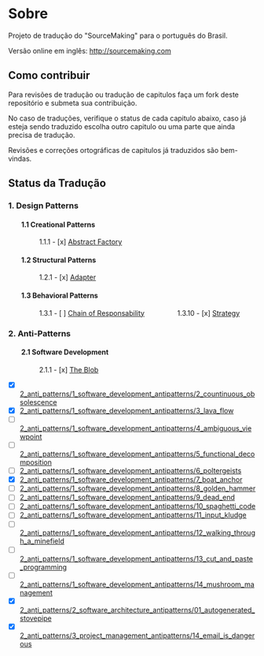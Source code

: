 Sobre
==============

Projeto de tradução do "SourceMaking" para o português do Brasil.

Versão online em inglês:
http://sourcemaking.com

## Como contribuir

Para revisões de tradução ou tradução de capitulos faça um fork deste repositório e submeta sua contribuição.

No caso de traduções, verifique o status de cada capitulo abaixo, caso já esteja sendo traduzido escolha outro capitulo ou uma parte que ainda precisa de tradução.

Revisões e correções ortográficas de capitulos já traduzidos são bem-vindas.

## Status da Tradução
### 1. Design Patterns
#### &nbsp;&nbsp;&nbsp;&nbsp;&nbsp;&nbsp;&nbsp;&nbsp;1.1 Creational Patterns
&nbsp;&nbsp;&nbsp;&nbsp;&nbsp;&nbsp;&nbsp;&nbsp;&nbsp;&nbsp;&nbsp;&nbsp;&nbsp;&nbsp;&nbsp;&nbsp;1.1.1 - [x] [Abstract Factory](https://github.com/henryhamon/sourcemaking/blob/master/1_design_patterns/1_creational_patterns/1_abstract_factory.md)
#### &nbsp;&nbsp;&nbsp;&nbsp;&nbsp;&nbsp;&nbsp;&nbsp;1.2 Structural Patterns
&nbsp;&nbsp;&nbsp;&nbsp;&nbsp;&nbsp;&nbsp;&nbsp;&nbsp;&nbsp;&nbsp;&nbsp;&nbsp;&nbsp;&nbsp;&nbsp;1.2.1 - [x] [Adapter](https://github.com/henryhamon/sourcemaking/blob/master/1_design_patterns/2_structural_patterns/1_adapter.md)
#### &nbsp;&nbsp;&nbsp;&nbsp;&nbsp;&nbsp;&nbsp;&nbsp;1.3 Behavioral Patterns
&nbsp;&nbsp;&nbsp;&nbsp;&nbsp;&nbsp;&nbsp;&nbsp;&nbsp;&nbsp;&nbsp;&nbsp;&nbsp;&nbsp;&nbsp;&nbsp;1.3.1 - [ ] [Chain of Responsability](https://github.com/henryhamon/sourcemaking/blob/master/1_design_patterns/3_behavioral_patterns/1_chain_of_responsibility.md)
&nbsp;&nbsp;&nbsp;&nbsp;&nbsp;&nbsp;&nbsp;&nbsp;&nbsp;&nbsp;&nbsp;&nbsp;&nbsp;&nbsp;&nbsp;&nbsp;1.3.10 - [x] [Strategy](https://github.com/henryhamon/sourcemaking/blob/master/1_design_patterns/3_behavioral_patterns/10_strategy.md)


### 2. Anti-Patterns
#### &nbsp;&nbsp;&nbsp;&nbsp;&nbsp;&nbsp;&nbsp;&nbsp;2.1 Software Development
&nbsp;&nbsp;&nbsp;&nbsp;&nbsp;&nbsp;&nbsp;&nbsp;&nbsp;&nbsp;&nbsp;&nbsp;&nbsp;&nbsp;&nbsp;&nbsp;2.1.1 - [x] [The Blob](https://github.com/henryhamon/sourcemaking/blob/master/2_anti_patterns/1_software_development_antipatterns/1_the_blob.md)


- [x] [2_anti_patterns/1_software_development_antipatterns/2_countinuous_obsolescence](https://github.com/henryhamon/sourcemaking/blob/master/2_anti_patterns/1_software_development_antipatterns/2_countinuous_obsolescence.md)
- [x] [2_anti_patterns/1_software_development_antipatterns/3_lava_flow](https://github.com/henryhamon/sourcemaking/blob/master/2_anti_patterns/1_software_development_antipatterns/3_lava_flow.md)
- [ ] [2_anti_patterns/1_software_development_antipatterns/4_ambiguous_viewpoint](https://github.com/henryhamon/sourcemaking/blob/master/2_anti_patterns/1_software_development_antipatterns/4_ambiguous_viewpoint.md)
- [ ] [2_anti_patterns/1_software_development_antipatterns/5_functional_decomposition](https://github.com/henryhamon/sourcemaking/blob/master/2_anti_patterns/1_software_development_antipatterns/5_functional_decomposition.md)
- [ ] [2_anti_patterns/1_software_development_antipatterns/6_poltergeists](https://github.com/henryhamon/sourcemaking/blob/master/2_anti_patterns/1_software_development_antipatterns/6_poltergeists.md)
- [x] [2_anti_patterns/1_software_development_antipatterns/7_boat_anchor](https://github.com/henryhamon/sourcemaking/blob/master/2_anti_patterns/1_software_development_antipatterns/7_boat_anchor.md)
- [ ] [2_anti_patterns/1_software_development_antipatterns/8_golden_hammer](https://github.com/henryhamon/sourcemaking/blob/master/2_anti_patterns/1_software_development_antipatterns/8_golden_hammer.md)
- [ ] [2_anti_patterns/1_software_development_antipatterns/9_dead_end](https://github.com/henryhamon/sourcemaking/blob/master/2_anti_patterns/1_software_development_antipatterns/9_dead_end.md)
- [ ] [2_anti_patterns/1_software_development_antipatterns/10_spaghetti_code](https://github.com/henryhamon/sourcemaking/blob/master/2_anti_patterns/1_software_development_antipatterns/10_spaghetti_code.md)
- [ ] [2_anti_patterns/1_software_development_antipatterns/11_input_kludge](https://github.com/henryhamon/sourcemaking/blob/master/2_anti_patterns/1_software_development_antipatterns/11_input_kludge.md)
- [ ] [2_anti_patterns/1_software_development_antipatterns/12_walking_through_a_minefield](https://github.com/henryhamon/sourcemaking/blob/master/2_anti_patterns/1_software_development_antipatterns/12_walking_through_a_minefield.md)
- [ ] [2_anti_patterns/1_software_development_antipatterns/13_cut_and_paste_programming](https://github.com/henryhamon/sourcemaking/blob/master/2_anti_patterns/1_software_development_antipatterns/13_cut_and_paste_programming.md)
- [ ] [2_anti_patterns/1_software_development_antipatterns/14_mushroom_management](https://github.com/henryhamon/sourcemaking/blob/master/2_anti_patterns/1_software_development_antipatterns/14_mushroom_management.md)
- [x] [2_anti_patterns/2_software_architecture_antipatterns/01_autogenerated_stovepipe](https://github.com/henryhamon/sourcemaking/blob/master/2_anti_patterns/2_software_architecture_antipatterns/01_autogenerated_stovepipe.md)
- [x] [2_anti_patterns/3_project_management_antipatterns/14_email_is_dangerous](https://github.com/henryhamon/sourcemaking/blob/master/2_anti_patterns/3_project_management_antipatterns/14_email_is_dangerous.md)
